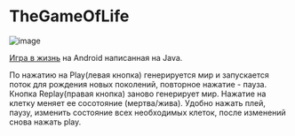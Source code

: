 # TheGameOfLife

![image](https://user-images.githubusercontent.com/83010842/167852159-b0bf1b83-67d4-46d5-8ca8-012a2ed0149d.png)

<a href="https://ru.wikipedia.org/wiki/%D0%98%D0%B3%D1%80%D0%B0_%C2%AB%D0%96%D0%B8%D0%B7%D0%BD%D1%8C%C2%BB">Игра в жизнь</a> на Android написанная на Java.

По нажатию на Play(левая кнопка) генерируется мир и запускается поток для рождения новых поколений, повторное нажатие - пауза. 
Кнопка Replay(правая кнопка) заново генерирует мир. Нажатие на клетку меняет ее сосотояние (мертва/жива). 
Удобно нажать плей, паузу, изменить состояние всех необходимых клеток, после изменений снова нажать play.
